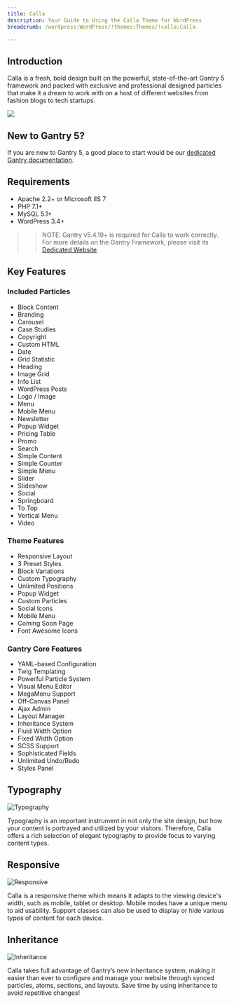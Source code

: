 ```yaml
---
title: Calla
description: Your Guide to Using the Calla Theme for WordPress
breadcrumb: /wordpress:WordPress/!themes:Themes/!calla:Calla

---
```


Introduction
-----

Calla is a fresh, bold design built on the powerful, state-of-the-art Gantry 5 framework and packed with exclusive and professional designed particles that make it a dream to work with on a host of different websites from fashion blogs to tech startups.

![](assets/calla.jpeg)

New to Gantry 5?
-----
If you are new to Gantry 5, a good place to start would be our [dedicated Gantry documentation](http://docs.gantry.org).

Requirements
-----

* Apache 2.2+ or Microsoft IIS 7
* PHP 7.1+ 
* MySQL 5.1+
* WordPress 3.4+

>> NOTE: Gantry v5.4.19+ is required for Calla to work correctly. For more details on the Gantry Framework, please visit its [Dedicated Website](http://gantry.org).

Key Features
-----


### Included Particles

* Block Content
* Branding
* Carousel
* Case Studies
* Copyright
* Custom HTML
* Date
* Grid Statistic
* Heading
* Image Grid
* Info List
* WordPress Posts
* Logo / Image
* Menu
* Mobile Menu
* Newsletter
* Popup Widget
* Pricing Table
* Promo
* Search
* Simple Content
* Simple Counter
* Simple Menu
* Slider
* Slideshow
* Social
* Springboard
* To Top
* Vertical Menu
* Video 

### Theme Features

* Responsive Layout
* 3 Preset Styles
* Block Variations
* Custom Typography
* Unlimited Positions
* Popup Widget
* Custom Particles
* Social Icons
* Mobile Menu
* Coming Soon Page
* Font Awesome Icons 

### Gantry Core Features

* YAML-based Configuration
* Twig Templating
* Powerful Particle System
* Visual Menu Editor
* MegaMenu Support
* Off-Canvas Panel
* Ajax Admin
* Layout Manager
* Inheritance System
* Fluid Width Option
* Fixed Width Option
* SCSS Support
* Sophisticated Fields
* Unlimited Undo/Redo
* Styles Panel

## Typography

![Typography](assets/ft-2.jpg)

Typography is an important instrument in not only the site design, but how your content is portrayed and utilized by your visitors. Therefore, Calla offers a rich selection of elegant typography to provide focus to varying content types.

## Responsive

![Responsive](assets/ft-3.jpg)

Calla is a responsive theme which means it adapts to the viewing device's width, such as mobile, tablet or desktop. Mobile modes have a unique menu to aid usability. Support classes can also be used to display or hide various types of content for each device.

## Inheritance

![Inheritance](assets/ft-4.jpg)

Calla takes full advantage of Gantry’s new inheritance system, making it easier than ever to configure and manage your website through synced particles, atoms, sections, and layouts. Save time by using inheritance to avoid repetitive changes!